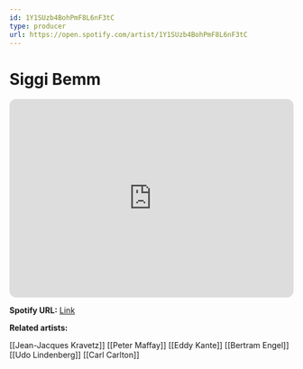 ```yaml
---
id: 1Y1SUzb4BohPmF8L6nF3tC
type: producer
url: https://open.spotify.com/artist/1Y1SUzb4BohPmF8L6nF3tC
---
```

# Siggi Bemm

<iframe style="border-radius:12px" src="https://open.spotify.com/embed/artist/1Y1SUzb4BohPmF8L6nF3tC" width="100%" height="352" frameBorder="0" allowfullscreen="" allow="autoplay; clipboard-write; encrypted-media; fullscreen; picture-in-picture" loading="lazy"></iframe>

**Spotify URL:** [Link](https://open.spotify.com/artist/1Y1SUzb4BohPmF8L6nF3tC)

**Related artists:**

[[Jean-Jacques Kravetz]]
[[Peter Maffay]]
[[Eddy Kante]]
[[Bertram Engel]]
[[Udo Lindenberg]]
[[Carl Carlton]]
